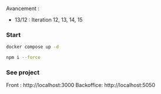 Avancement :

- 13/12 : Iteration 12, 13, 14, 15

### Start

```bash
docker compose up -d
```

```bash
npm i --force
```

### See project

Front : http://localhost:3000
Backoffice: http://localhost:5050
